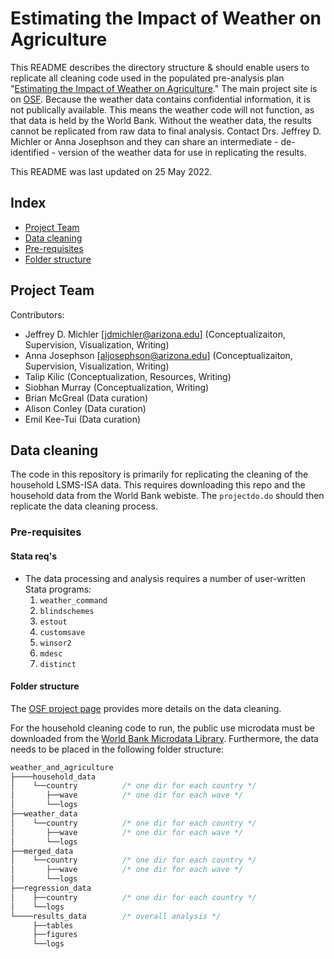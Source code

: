 # Estimating the Impact of Weather on Agriculture

This README describes the directory structure & should enable users to replicate all cleaning code used in the populated pre-analysis plan "[Estimating the Impact of Weather on Agriculture][3]." The main project site is on [OSF][1]. Because the weather data contains confidential information, it is not publically available. This means the weather code will not function, as that data is held by the World Bank. Without the weather data, the results cannot be replicated from raw data to final analysis. Contact Drs. Jeffrey D. Michler or Anna Josephson and they can share an intermediate - de-identified - version of the weather data for use in replicating the results. 

This README was last updated on 25 May 2022. 

 ## Index

 - [Project Team](#project-team)
 - [Data cleaning](#data-cleaning)
 - [Pre-requisites](#pre-requisites)
 - [Folder structure](#folder-structure)

## Project Team

Contributors:
* Jeffrey D. Michler [jdmichler@arizona.edu] (Conceptualizaiton, Supervision, Visualization, Writing)
* Anna Josephson [aljosephson@arizona.edu] (Conceptualizaiton, Supervision, Visualization, Writing)
* Talip Kilic (Conceptualization, Resources, Writing)
* Siobhan Murray (Conceptualization, Writing)
* Brian McGreal (Data curation)
* Alison Conley (Data curation)
* Emil Kee-Tui (Data curation)

## Data cleaning

The code in this repository is primarily for replicating the cleaning of the household LSMS-ISA data. This requires downloading this repo and the household data from the World Bank webiste. The `projectdo.do` should then replicate the data cleaning process.

### Pre-requisites

#### Stata req's

  * The data processing and analysis requires a number of user-written
    Stata programs:
    1. `weather_command`
    2. `blindschemes`
    3. `estout`
    4. `customsave`
    5. `winsor2`
    6. `mdesc`
    7. `distinct`

#### Folder structure

The [OSF project page][1] provides more details on the data cleaning.

For the household cleaning code to run, the public use microdata must be downloaded from the [World Bank Microdata Library][2]. Furthermore, the data needs to be placed in the following folder structure:<br>

```stata
weather_and_agriculture
├────household_data      
│    └──country          /* one dir for each country */
│       ├──wave          /* one dir for each wave */
│       └──logs
├──weather_data
│    └──country          /* one dir for each country */
│       ├──wave          /* one dir for each wave */
│       └──logs
├──merged_data
│    └──country          /* one dir for each country */
│       ├──wave          /* one dir for each wave */
│       └──logs
├──regression_data
│    ├──country          /* one dir for each country */
│    └──logs
└────results_data        /* overall analysis */
     ├──tables
     ├──figures
     └──logs
```

  [1]: https://osf.io/8hnz5/
  [2]: https://www.worldbank.org/en/programs/lsms/initiatives/lsms-ISA
  [3]: https://openknowledge.worldbank.org/handle/10986/36643
